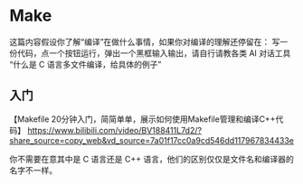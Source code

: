 # Make

这篇内容假设你了解“编译”在做什么事情，如果你对编译的理解还停留在：
写一份代码，点一个按钮运行，弹出一个黑框输入输出，请自行请教各类 AI 对话工具 “什么是 C 语言多文件编译，给具体的例子”

## 入门

【Makefile 20分钟入门，简简单单，展示如何使用Makefile管理和编译C++代码】 https://www.bilibili.com/video/BV188411L7d2/?share_source=copy_web&vd_source=7a01f17cc0a9cd546dd117967834433e

你不需要在意其中是 C 语言还是 C++ 语言，他们的区别仅仅是文件名和编译器的名字不一样。

